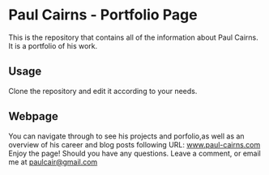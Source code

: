 # Paul Cairns - Portfolio Page

This is the repository that contains all of the information about Paul Cairns. It is a portfolio of his work.

## Usage

Clone the repository and edit it according to your needs.

## Webpage

You can navigate through to see his projects and porfolio,as well as an overview of his career and blog posts following URL: www.paul-cairns.com Enjoy the page! Should you have any questions. Leave a comment, or email me at paulcair@gmail.com
